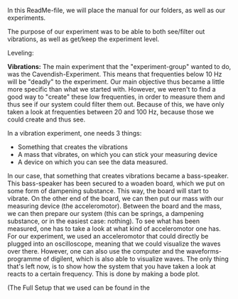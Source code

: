 In this ReadMe-file, we will place the manual for our folders, as well as our experiments. 

The purpose of our experiment was to be able to both see/filter out vibrations, as well as get/keep the experiment level.

Leveling:



**Vibrations:**
The main experiment that the "experiment-group" wanted to do, was the Cavendish-Experiment. This means that frequenties below 10 Hz will be "deadly" to the experiment. Our main objective thus became a little more specific than what we started with. However, we weren't to find a good way to "create" these low frequenties, in order to measure them and thus see if our system could filter them out. Because of this, we have only taken a look at frequenties between 20 and 100 Hz, because those we could create and thus see. 

In a vibration experiment, one needs 3 things:
- Something that creates the vibrations
- A mass that vibrates, on which you can stick your measuring device
- A device on which you can see the data measured.

In our case, that something that creates vibrations became a bass-speaker. This bass-speaker has been secured to a woaden board, which we put on some form of dampening substance. This way, the board will start to vibrate. On the other end of the board, we can then put our mass with our measuring device (the acceleromotor). Between the board and the mass, we can then prepare our system (this can be springs, a dampening substance, or in the easiest case: nothing). To see what has been measured, one has to take a look at what kind of acceleromotor one has. For our experiment, we used an acceleromotor that could directly be plugged into an oscilloscope, meaning that we could visualize the waves over there. However, one can also use the computer and the waveforms-programme of digilent, which is also able to visualize waves. The only thing that's left now, is to show how the system that you have taken a look at reacts to a certain frequency. This is done by making a bode plot.

(The Full Setup that we used can be found in the 